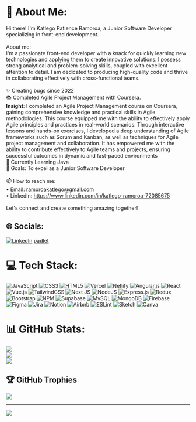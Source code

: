 # 💫 About Me:
Hi there! I'm Katlego Patience Ramoroa, a Junior Software Developer specializing in front-end development.<br><br>About me:<br>I'm a passionate front-end developer with a knack for quickly learning new technologies and applying them to create innovative solutions. I possess strong analytical and problem-solving skills, coupled with excellent attention to detail. I am dedicated to producing high-quality code and thrive in collaborating effectively with cross-functional teams.<br><br>✨ Creating bugs since 2022<br>📚 Completed Agile Project Management with Coursera. <br>
<b>Insight</b>: I completed an Agile Project Management course on Coursera, gaining comprehensive knowledge and practical skills in Agile methodologies. This course equipped me with the ability to effectively apply Agile principles and practices in real-world scenarios. Through interactive lessons and hands-on exercises, I developed a deep understanding of Agile frameworks such as Scrum and Kanban, as well as techniques for Agile project management and collaboration. It has empowered me with the ability to contribute effectively to Agile teams and projects, ensuring successful outcomes in dynamic and fast-paced environments <br>🌱 Currently Learning Java<br>🎯 Goals: To excel as a Junior Software Developer<br><br>📫 How to reach me:<br>• Email: ramoroakatlego@gmail.com<br>• LinkedIn: https://www.linkedin.com/in/katlego-ramoroa-72085675<br><br>Let's connect and create something amazing together!


## 🌐 Socials:
[![LinkedIn](https://img.shields.io/badge/LinkedIn-%230077B5.svg?logo=linkedin&logoColor=white)](https://linkedin.com/in/www.linkedin.com/in/katlego-patience-ramoroa-72085675) 
[padlet](https://padlet.com/ramoroakatlego/get-to-know-me-l6caqg5whurgld0l)

# 💻 Tech Stack:
![JavaScript](https://img.shields.io/badge/javascript-%23323330.svg?style=for-the-badge&logo=javascript&logoColor=%23F7DF1E) ![CSS3](https://img.shields.io/badge/css3-%231572B6.svg?style=for-the-badge&logo=css3&logoColor=white) ![HTML5](https://img.shields.io/badge/html5-%23E34F26.svg?style=for-the-badge&logo=html5&logoColor=white) ![Vercel](https://img.shields.io/badge/vercel-%23000000.svg?style=for-the-badge&logo=vercel&logoColor=white) ![Netlify](https://img.shields.io/badge/netlify-%23000000.svg?style=for-the-badge&logo=netlify&logoColor=#00C7B7) ![Angular.js](https://img.shields.io/badge/angular.js-%23E23237.svg?style=for-the-badge&logo=angularjs&logoColor=white) ![React](https://img.shields.io/badge/react-%2320232a.svg?style=for-the-badge&logo=react&logoColor=%2361DAFB) ![Vue.js](https://img.shields.io/badge/vue.js-%2335495e.svg?style=for-the-badge&logo=vuedotjs&logoColor=%234FC08D) ![TailwindCSS](https://img.shields.io/badge/tailwindcss-%2338B2AC.svg?style=for-the-badge&logo=tailwind-css&logoColor=white) ![Next JS](https://img.shields.io/badge/Next-black?style=for-the-badge&logo=next.js&logoColor=white) ![NodeJS](https://img.shields.io/badge/node.js-6DA55F?style=for-the-badge&logo=node.js&logoColor=white) ![Express.js](https://img.shields.io/badge/express.js-%23404d59.svg?style=for-the-badge&logo=express&logoColor=%2361DAFB) ![Redux](https://img.shields.io/badge/redux-%23593d88.svg?style=for-the-badge&logo=redux&logoColor=white) ![Bootstrap](https://img.shields.io/badge/bootstrap-%238511FA.svg?style=for-the-badge&logo=bootstrap&logoColor=white) ![NPM](https://img.shields.io/badge/NPM-%23CB3837.svg?style=for-the-badge&logo=npm&logoColor=white) ![Supabase](https://img.shields.io/badge/Supabase-3ECF8E?style=for-the-badge&logo=supabase&logoColor=white) ![MySQL](https://img.shields.io/badge/mysql-%2300000f.svg?style=for-the-badge&logo=mysql&logoColor=white) ![MongoDB](https://img.shields.io/badge/MongoDB-%234ea94b.svg?style=for-the-badge&logo=mongodb&logoColor=white) ![Firebase](https://img.shields.io/badge/Firebase-039BE5?style=for-the-badge&logo=Firebase&logoColor=white) ![Figma](https://img.shields.io/badge/figma-%23F24E1E.svg?style=for-the-badge&logo=figma&logoColor=white) ![Jira](https://img.shields.io/badge/jira-%230A0FFF.svg?style=for-the-badge&logo=jira&logoColor=white) ![Notion](https://img.shields.io/badge/Notion-%23000000.svg?style=for-the-badge&logo=notion&logoColor=white) ![Airbnb](https://img.shields.io/badge/Airbnb-%23ff5a5f.svg?style=for-the-badge&logo=Airbnb&logoColor=white) ![ESLint](https://img.shields.io/badge/ESLint-4B3263?style=for-the-badge&logo=eslint&logoColor=white) ![Sketch](https://img.shields.io/badge/Sketch-FFB387?style=for-the-badge&logo=sketch&logoColor=black) ![Canva](https://img.shields.io/badge/Canva-%2300C4CC.svg?style=for-the-badge&logo=Canva&logoColor=white)
# 📊 GitHub Stats:
![](https://github-readme-stats.vercel.app/api?username=GirlKat17&theme=dark&hide_border=false&include_all_commits=true&count_private=true)<br/>
![](https://github-readme-streak-stats.herokuapp.com/?user=GirlKat17&theme=dark&hide_border=false)<br/>
![](https://github-readme-stats.vercel.app/api/top-langs/?username=GirlKat17&theme=dark&hide_border=false&include_all_commits=true&count_private=true&layout=compact)

## 🏆 GitHub Trophies
![](https://github-profile-trophy.vercel.app/?username=GirlKat17&theme=radical&no-frame=false&no-bg=true&margin-w=4)

---
[![](https://visitcount.itsvg.in/api?id=GirlKat17&icon=0&color=0)](https://visitcount.itsvg.in)

<!-- Proudly created with GPRM ( https://gprm.itsvg.in ) -->
